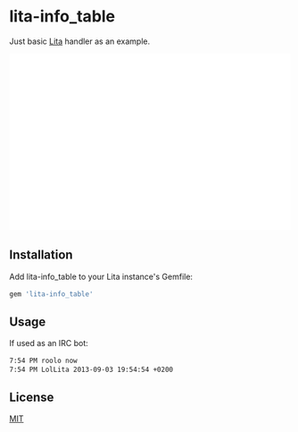# lita-info_table

Just basic [Lita](http://jimmycuadra.github.io/lita/) handler as an example.

![Demo](demo.gif)

## Installation

Add lita-info_table to your Lita instance's Gemfile:

``` ruby
gem 'lita-info_table'
```

## Usage
If used as an IRC bot:

    7:54 PM roolo now
    7:54 PM LolLita 2013-09-03 19:54:54 +0200

## License

[MIT](http://opensource.org/licenses/MIT)
